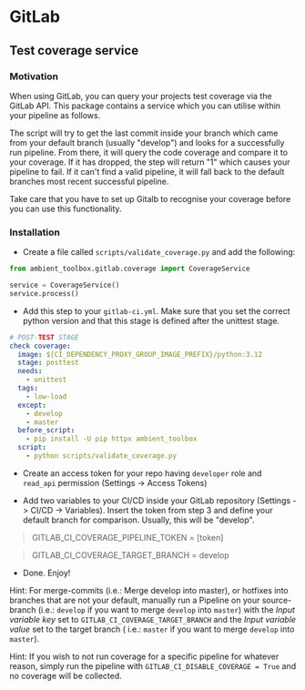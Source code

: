 # GitLab

## Test coverage service

### Motivation

When using GitLab, you can query your projects test coverage via the GitLab API. This package contains a service which
you can utilise within your pipeline as follows.

The script will try to get the last commit inside your branch which came from your default branch (usually "develop")
and looks for a successfully run pipeline. From there, it will query the code coverage and compare it to your coverage.
If it has dropped, the step will return "1" which causes your pipeline to fail. If it can't find a valid pipeline, it
will fall back to the default branches most recent successful pipeline.

Take care that you have to set up Gitalb to recognise your coverage before you can use this functionality.

### Installation

* Create a file called `scripts/validate_coverage.py` and add the following:

```python
from ambient_toolbox.gitlab.coverage import CoverageService

service = CoverageService()
service.process()
```

* Add this step to your `gitlab-ci.yml`. Make sure that you set the correct python version and that this stage is
  defined after the unittest stage.

```yaml
# POST-TEST STAGE
check coverage:
  image: ${CI_DEPENDENCY_PROXY_GROUP_IMAGE_PREFIX}/python:3.12
  stage: posttest
  needs:
    - unittest
  tags:
    - low-load
  except:
    - develop
    - master
  before_script:
    - pip install -U pip httpx ambient_toolbox
  script:
    - python scripts/validate_coverage.py
```

* Create an access token for your repo having `developer` role and `read_api` permission (Settings -> Access Tokens)

* Add two variables to your CI/CD inside your GitLab repository (Settings -> CI/CD -> Variables). Insert the token from
  step 3 and define your default branch for comparison. Usually, this will be "develop".

> GITLAB_CI_COVERAGE_PIPELINE_TOKEN = [token]

> GITLAB_CI_COVERAGE_TARGET_BRANCH = develop

* Done. Enjoy!

Hint: For merge-commits (i.e.: Merge develop into master), or hotfixes into branches that are not your default, manually
run a Pipeline on your source-branch (i.e.: `develop` if you want to merge `develop` into `master`) with the _Input
variable key_ set to `GITLAB_CI_COVERAGE_TARGET_BRANCH` and the _Input variable value_ set to the target branch (
i.e.: `master` if you want to merge `develop` into `master`).

Hint: If you wish to not run coverage for a specific pipeline for whatever reason, simply run the pipeline
with `GITLAB_CI_DISABLE_COVERAGE = True` and no coverage will be collected.
